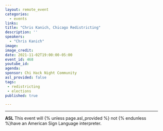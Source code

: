 ```yaml
---
layout: remote_event
categories:
  - events
links: 
title: "Chris Kanich, Chicago Redistricting"
description: ''
speakers:
  - "Chris Kanich"
image: 
image_credit:
date: 2021-11-02T19:00:00-05:00
event_id: 468
youtube_id: 
agenda: 
sponsor: Chi Hack Night Community
asl_provided: false
tags: 
 - redistricting
 - elections
published: true

---
```



---

**ASL** This event will {% unless page.asl_provided %} not {% endunless %}have an American Sign Language interpreter.
